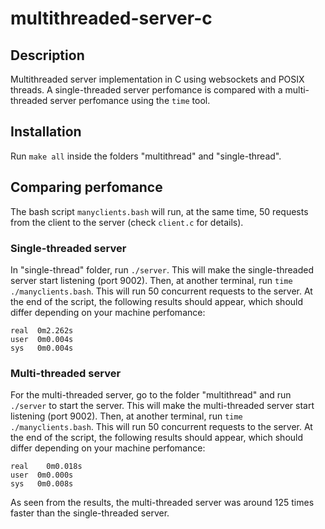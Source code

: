 # multithreaded-server-c

## Description

Multithreaded server implementation in C using websockets and POSIX threads. A single-threaded server perfomance is compared with a multi-threaded server perfomance using the `time` tool.

## Installation

Run `make all` inside the folders "multithread" and "single-thread".

## Comparing perfomance

The bash script `manyclients.bash` will run, at the same time, 50 requests from the client to the server (check `client.c` for details).

### Single-threaded server

In "single-thread" folder, run `./server`. This will make the single-threaded server start listening (port 9002). Then, at another terminal, run `time ./manyclients.bash`. This will run 50 concurrent requests to the server. At the end of the script, the following results should appear, which should differ depending on your machine perfomance:

```
real  0m2.262s
user  0m0.004s
sys   0m0.004s
```

### Multi-threaded server

For the multi-threaded server, go to the folder "multithread" and run `./server` to start the server. This will make the multi-threaded server start listening (port 9002). Then, at another terminal, run `time ./manyclients.bash`. This will run 50 concurrent requests to the server. At the end of the script, the following results should appear, which should differ depending on your machine perfomance:

```
real	0m0.018s
user  0m0.000s
sys   0m0.008s
```

As seen from the results, the multi-threaded server was around 125 times faster than the single-threaded server.

